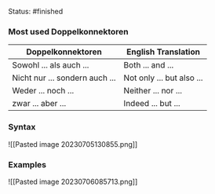 Status: #finished 
### Most used Doppelkonnektoren
| Doppelkonnektoren     | English Translation  |
| ---------------------- | -------------------- |
| Sowohl ... als auch ...| Both ... and ...     |
| Nicht nur ... sondern auch ... | Not only ... but also ... |
| Weder ... noch ...     | Neither ... nor ...  |
| zwar  ... aber ...  | Indeed ... but ...    |

### Syntax
![[Pasted image 20230705130855.png]]

### Examples
![[Pasted image 20230706085713.png]]


